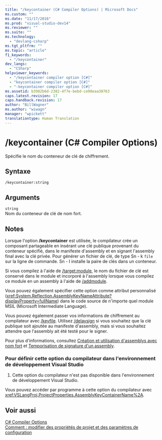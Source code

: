 ```yaml
---
title: "/keycontainer (C# Compiler Options) | Microsoft Docs"
ms.custom: ""
ms.date: "11/17/2016"
ms.prod: "visual-studio-dev14"
ms.reviewer: ""
ms.suite: ""
ms.technology: 
  - "devlang-csharp"
ms.tgt_pltfrm: ""
ms.topic: "article"
f1_keywords: 
  - "/keycontainer"
dev_langs: 
  - "CSharp"
helpviewer_keywords: 
  - "/keycontainer compiler option [C#]"
  - "keycontainer compiler option [C#]"
  - "-keycontainer compiler option [C#]"
ms.assetid: b3982b6d-2382-4f7e-bebd-ce98eaa30763
caps.latest.revision: 17
caps.handback.revision: 17
author: "BillWagner"
ms.author: "wiwagn"
manager: "wpickett"
translationtype: Human Translation
---
```

# /keycontainer (C# Compiler Options)
Spécifie le nom du conteneur de clé de chiffrement.  
  
## Syntaxe  
  
```  
/keycontainer:string  
```  
  
## Arguments  
 `string`  
 Nom du conteneur de clé de nom fort.  
  
## Notes  
 Lorsque l'option **\/keycontainer** est utilisée, le compilateur crée un composant partageable en insérant une clé publique provenant du conteneur spécifié, dans le manifeste d'assembly et en signant l'assembly final avec la clé privée.  Pour générer un fichier de clé, de type Sn \- k `file` sur la ligne de commande. Sn \- I installe la paire de clés dans un conteneur.  
  
 Si vous compilez à l'aide de [\/target:module](../../../csharp/language-reference/compiler-options/target-module-compiler-option.md), le nom du fichier de clé est conservé dans le module et incorporé à l'assembly lorsque vous compilez ce module en un assembly à l'aide de [\/addmodule](../../../csharp/language-reference/compiler-options/addmodule-compiler-option.md).  
  
 Vous pouvez également spécifier cette option comme attribut personnalisé \(<xref:System.Reflection.AssemblyKeyNameAttribute?displayProperty=fullName>\) dans le code source de n'importe quel module MSIL \(Microsoft Intermediate Language\).  
  
 Vous pouvez également passer vos informations de chiffrement au compilateur avec [\/keyfile](../../../csharp/language-reference/compiler-options/keyfile-compiler-option.md).  Utilisez [\/delaysign](../../../csharp/language-reference/compiler-options/delaysign-compiler-option.md) si vous souhaitez que la clé publique soit ajoutée au manifeste d'assembly, mais si vous souhaitez attendre que l'assembly ait été testé pour le signer.  
  
 Pour plus d'informations, consultez [Création et utilisation d'assemblys avec nom fort](../Topic/Creating%20and%20Using%20Strong-Named%20Assemblies.md) et [Temporisation de signature d'un assembly](../Topic/Delay%20Signing%20an%20Assembly.md).  
  
### Pour définir cette option du compilateur dans l'environnement de développement Visual Studio  
  
1.  Cette option du compilateur n'est pas disponible dans l'environnement de développement Visual Studio.  
  
 Vous pouvez accéder par programme à cette option du compilateur avec <xref:VSLangProj.ProjectProperties.AssemblyKeyContainerName%2A>.  
  
## Voir aussi  
 [C\# Compiler Options](../../../csharp/language-reference/compiler-options/index.md)   
 [Comment : modifier des propriétés de projet et des paramètres de configuration](http://msdn.microsoft.com/fr-fr/e7184bc5-2f2b-4b4f-aa9a-3ecfcbc48b67)